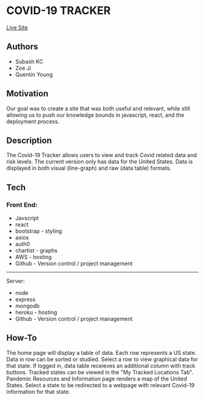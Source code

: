 # COVID-19 TRACKER

[Live Site](https://main.do2oxane2zo2h.amplifyapp.com/)

## Authors

* Subash KC
* Zoe Ji
* Quentin Young

## Motivation

Our goal was to create a site that was both useful and relevant, while still allowing us to push our knowledge bounds in javascript, react, and the deployment process. 

## Description

The Covid-19 Tracker allows users to view and track Covid related data and risk levels. The current version only has data for the United States. Data is displayed in both visual (line-graph) and raw (data table) formats.

## Tech

### Front End:

* Javscript
* react
* bootstrap - styling
* axios
* auth0
* chartist - graphs
* AWS - hosting
* Github - Version control / project management

---

Server:
* node
* express
* mongodb
* heroku - hosting
* Github - Version control / project management


## How-To

The home page will display a table of data. Each row represents a US state. Data in row can be sorted or studied. Select a row to view graphical data for that state. If logged in, data table receieves an additional column with track buttons.  Tracked states can be viewed in the "My Tracked Locations Tab". Pandemic Resources and Information page renders a map of the United States. Select a state to be redirected to a webpage with relevant Covid-19 information for that state. 